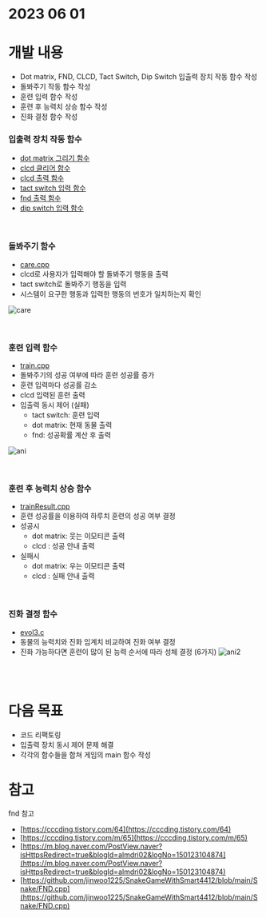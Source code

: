 # 2023 06 01
# 개발 내용
- Dot matrix, FND, CLCD, Tact Switch, Dip Switch 입출력 장치 작동 함수 작성
- 돌봐주기 작동 함수 작성
- 훈련 입력 함수 작성
- 훈련 후 능력치 상승 함수 작성
- 진화 결정 함수 작성

### 입출력 장치 작동 함수
- [dot matrix 그리기 함수](https://github.com/leejongseok1/digivice/blob/main/utils/drawDotMTX.cpp)
- [clcd 클리어 함수](https://github.com/leejongseok1/digivice/blob/main/utils/clearClcd.cpp)
- [clcd 출력 함수](https://github.com/leejongseok1/digivice/blob/main/utils/printClcd.cpp)
- [tact switch 입력 함수](https://github.com/leejongseok1/digivice/blob/main/utils/getTactSw.cpp)
- [fnd 출력 함수](https://github.com/leejongseok1/digivice/blob/main/utils/printFnd.cpp)
- [dip switch 입력 함수](https://github.com/leejongseok1/digivice/blob/main/utils/dipSw.cpp)

</br>

### 돌봐주기 함수
- [care.cpp](https://github.com/leejongseok1/digivice/blob/main/test/care.cpp)
- clcd로 사용자가 입력해야 할 돌봐주기 행동을 출력
- tact switch로 돌봐주기 행동을 입력
- 시스템이 요구한 행동과 입력한 행동의 번호가 일치하는지 확인

![care](https://github.com/leejongseok1/digivice/assets/79849878/11bbcf25-ccc5-4a8a-99e5-796dafb1e8dc)

</br>

### 훈련 입력 함수
- [train.cpp](https://github.com/leejongseok1/digivice/blob/main/test/train.cpp)
- 돌봐주기의 성공 여부에 따라 훈련 성공률 증가
- 훈련 입력마다 성공률 감소
- clcd 입력된 훈련 출력
- 입출력 동시 제어 (실패)
	- tact switch: 훈련 입력
	- dot matrix: 현재 동물 출력
	- fnd: 성공확률 계산 후 출력

![ani](https://github.com/leejongseok1/digivice/assets/79849878/43e49870-857e-4cff-a138-d5cb2e82409c)

</br>

### 훈련 후 능력치 상승 함수
- [trainResult.cpp](https://github.com/leejongseok1/digivice/blob/main/test/trainResult.cpp)
- 훈련 성공률을 이용하여 하루치 훈련의 성공 여부 결정
- 성공시 
	- dot matrix: 웃는 이모티콘 출력
	- clcd : 성공 안내 출력
- 실패시 
	- dot matrix:  우는 이모티콘 출력
	- clcd : 실패 안내 출력

</br>

### 진화 결정 함수
- [evol3.c](https://github.com/leejongseok1/digivice/blob/main/test/evol3)
- 동물의 능력치와 진화 임계치 비교하여 진화 여부 결정
- 진화 가능하다면 훈련이 많이 된 능력 순서에 따라 성체 결정 (6가지)
![ani2](https://github.com/leejongseok1/digivice/assets/79849878/a4aa009e-fe29-4251-834b-851206802a68)

</br></br>

# 다음 목표
- 코드 리팩토링
- 입출력 장치 동시 제어 문제 해결
- 각각의 함수들을 합쳐 게임의 main 함수 작성

# 참고
fnd 참고
- [https://cccding.tistory.com/64](https://cccding.tistory.com/64)
- [https://cccding.tistory.com/m/65](https://cccding.tistory.com/m/65)
- [https://m.blog.naver.com/PostView.naver?isHttpsRedirect=true&blogId=almdri02&logNo=150123104874](https://m.blog.naver.com/PostView.naver?isHttpsRedirect=true&blogId=almdri02&logNo=150123104874)
- [https://github.com/jinwoo1225/SnakeGameWithSmart4412/blob/main/Snake/FND.cpp](https://github.com/jinwoo1225/SnakeGameWithSmart4412/blob/main/Snake/FND.cpp)

